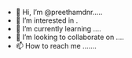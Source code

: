 - 👋 Hi, I’m @preethamdnr.....
- 👀 I’m interested in .
- 🌱 I’m currently learning ....
- 💞️ I’m looking to collaborate on ....
- 📫 How to reach me .......
<!---
preethamdnr/preethamdnr is a ✨ special ✨ repository because its `README.md` (this file) appears on your GitHub profile.
You can click the Preview link to take a look at your changes.
--->
